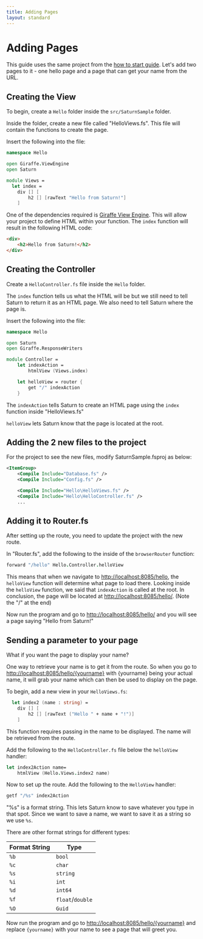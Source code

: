 ```yaml
---
title: Adding Pages
layout: standard
---
```


# Adding Pages

This guide uses the same project from the [how to start guide](how-to-start.html). Let's add two pages to it - one hello page and a page that can get your name from the URL.

## Creating the View

To begin, create a `Hello` folder inside the `src/SaturnSample` folder.

Inside the folder, create a new file called "HelloViews.fs". This file will contain the functions to create the page.

Insert the following into the file:

```fsharp
namespace Hello

open Giraffe.ViewEngine
open Saturn

module Views =
  let index =
    div [] [
        h2 [] [rawText "Hello from Saturn!"]
    ]
```

One of the dependencies required is [Giraffe View Engine](https://github.com/giraffe-fsharp/Giraffe/blob/master/DOCUMENTATION.md#giraffe-view-engine). This will allow your project to define HTML within your function. The `index` function will result in the following HTML code:

```html
<div>
    <h2>Hello from Saturn!</h2>
</div>
```

## Creating the Controller

Create a `HelloController.fs` file inside the `Hello` folder.

The `index` function tells us what the HTML will be but we still need to tell Saturn to return it as an HTML page. We also need to tell Saturn where the page is.

Insert the following into the file:

```fsharp
namespace Hello

open Saturn
open Giraffe.ResponseWriters

module Controller =
    let indexAction =
        htmlView (Views.index)

    let helloView = router {
        get "/" indexAction
    }
```

The `indexAction` tells Saturn to create an HTML page using the `index` function inside "HelloViews.fs"

`helloView` lets Saturn know that the page is located at the root.

## Adding the 2 new files to the project

For the project to see the new files, modify SaturnSample.fsproj as below:

```xml
<ItemGroup>
    <Compile Include="Database.fs" />
    <Compile Include="Config.fs" />

    <Compile Include="Hello\HelloViews.fs" />
    <Compile Include="Hello\HelloController.fs" />
    ...
```

## Adding it to Router.fs


After setting up the route, you need to update the project with the new route.

In "Router.fs", add the following to the inside of the `browserRouter` function:


```fsharp
forward "/hello" Hello.Controller.helloView
```

This means that when we navigate to [http://localhost:8085/hello](http://localhost:8085/hello), the `helloView` function will determine what page to load there. Looking inside the `helloView` function, we said that `indexAction` is called at the root. In conclusion, the page will be located at [http://localhost:8085/hello/](http://localhost:8085/hello/). (Note the "/" at the end)

Now run the program and go to [http://localhost:8085/hello/](http://localhost:8085/hello/) and you will see a page saying "Hello from Saturn!"

## Sending a parameter to your page

What if you want the page to display your name?

One way to retrieve your name is to get it from the route. So when you go to [http://localhost:8085/hello/{yourname}](http://localhost:8085/hello/{yourname}) with {yourname} being your actual name, it will grab your name which can then be used to display on the page.

To begin, add a new view in your `HelloViews.fs`:

```fsharp
  let index2 (name : string) =
    div [] [
        h2 [] [rawText ("Hello " + name + "!")]
    ]
```

This function requires passing in the name to be displayed. The name will be retrieved from the route.

Add the following to the `HelloController.fs` file below the `helloView` handler:

```fsharp
let index2Action name=
    htmlView (Hello.Views.index2 name)
```

Now to set up the route. Add the following to the `HelloView` handler:

```fsharp
getf "/%s" index2Action
```

"%s" is a format string. This lets Saturn know to save whatever you type in that spot. Since we want to save a name, we want to save it as a string so we use `%s`.

There are other format strings for different types:

| Format String | Type |
| ----------- | ---- |
| `%b` | `bool` |
| `%c` | `char` |
| `%s` | `string` |
| `%i` | `int` |
| `%d` | `int64` |
| `%f` | `float`/`double` |
| `%O` | `Guid` |

Now run the program and go to [http://localhost:8085/hello/{yourname}](http://localhost:8085/hello/{yourname}) and replace `{yourname}` with your name to see a page that will greet you.
